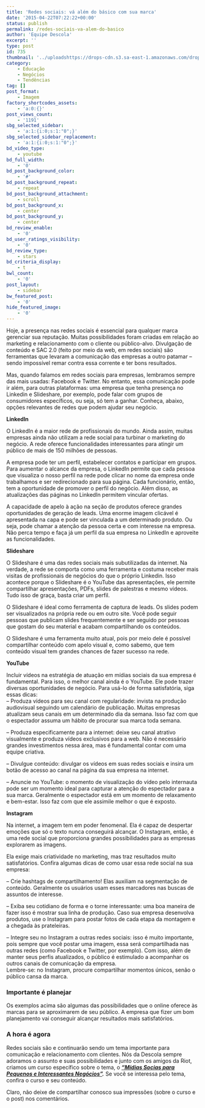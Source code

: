 ```yaml
---
title: 'Redes sociais: vá além do básico com sua marca'
date: '2015-04-22T07:22:22+00:00'
status: publish
permalink: /redes-sociais-va-alem-do-basico
author: 'Equipe Descola'
excerpt: ''
type: post
id: 735
thumbnail: '../uploadshttps://drops-cdn.s3.sa-east-1.amazonaws.com/drops-new/wp-content/uploads/2015/04/22072222/redes-sociais-alem-do-basico-150x150.png'
category:
    - Educação
    - Negócios
    - Tendências
tag: []
post_format:
    - Imagem
factory_shortcodes_assets:
    - 'a:0:{}'
post_views_count:
    - '1191'
sbg_selected_sidebar:
    - 'a:1:{i:0;s:1:"0";}'
sbg_selected_sidebar_replacement:
    - 'a:1:{i:0;s:1:"0";}'
bd_video_type:
    - youtube
bd_full_width:
    - '0'
bd_post_background_color:
    - '#'
bd_post_background_repeat:
    - repeat
bd_post_background_attachment:
    - scroll
bd_post_background_x:
    - center
bd_post_background_y:
    - center
bd_review_enable:
    - '0'
bd_user_ratings_visibility:
    - '0'
bd_review_type:
    - stars
bd_criteria_display:
    - t
bwl_count:
    - '0'
post_layout:
    - sidebar
bw_featured_post:
    - '0'
hide_featured_image:
    - '0'
---
```

Hoje, a presença nas redes sociais é essencial para qualquer marca gerenciar sua reputação. Muitas possibilidades foram criadas em relação ao marketing e relacionamento com o cliente ou público-alvo. Divulgação de conteúdo e SAC 2.0 (feito por meio da web, em redes sociais) são ferramentas que levaram a comunicação das empresas a outro patamar – sendo impossível remar contra essa corrente e ter bons resultados.

Mas, quando falamos em redes sociais para empresas, lembramos sempre das mais usadas: Facebook e Twitter. No entanto, essa comunicação pode ir além, para outras plataformas: uma empresa que tenha presença no Linkedin e Slideshare, por exemplo, pode falar com grupos de consumidores específicos, ou seja, só tem a ganhar. Conheça, abaixo, opções relevantes de redes que podem ajudar seu negócio.

**LinkedIn**

O LinkedIn é a maior rede de profissionais do mundo. Ainda assim, muitas empresas ainda não utilizam a rede social para turbinar o marketing do negócio. A rede oferece funcionalidades interessantes para atingir um público de mais de 150 milhões de pessoas.

A empresa pode ter um perfil, estabelecer contatos e participar em grupos. Para aumentar o alcance da empresa, o LinkedIn permite que cada pessoa que visualiza o nosso perfil na rede pode clicar no nome da empresa onde trabalhamos e ser redirecionado para sua página. Cada funcionário, então, tem a oportunidade de promover o perfil do negócio. Além disso, as atualizações das páginas no LinkedIn permitem vincular ofertas.

A capacidade de apelo à ação na seção de produtos oferece grandes oportunidades de geração de leads. Uma enorme imagem clicável é apresentada na capa e pode ser vinculada a um determinado produto. Ou seja, pode chamar a atenção da pessoa certa e com interesse na empresa. Não perca tempo e faça já um perfil da sua empresa no LinkedIn e aproveite as funcionalidades.

**Slideshare**

O Slideshare é uma das redes sociais mais subutilizadas da internet. Na verdade, a rede se comporta como uma ferramenta e costuma receber mais visitas de profissionais de negócios do que o próprio Linkedin. Isso acontece porque o Slideshare é o YouTube das apresentações, ele permite compartilhar apresentações, PDFs, slides de palestras e mesmo vídeos. Tudo isso de graça, basta criar um perfil.

O Slideshare é ideal como ferramenta de captura de leads. Os slides podem ser visualizados na própria rede ou em outro site. Você pode seguir pessoas que publicam slides frequentemente e ser seguido por pessoas que gostam do seu material e acabam compartilhando os conteúdos.

O Slideshare é uma ferramenta muito atual, pois por meio dele é possível compartilhar conteúdo com apelo visual e, como sabemo, que tem conteúdo visual tem grandes chances de fazer sucesso na rede.

****YouTube****

Incluir vídeos na estratégia de atuação em mídias sociais da sua empresa é fundamental. Para isso, o melhor canal ainda é o YouTube. Ele pode trazer diversas oportunidades de negócio. Para usá-lo de forma satisfatória, siga essas dicas:  
– Produza vídeos para seu canal com regularidade: invista na produção audiovisual seguindo um calendário de publicação. Muitas empresas atualizam seus canais em um determinado dia da semana. Isso faz com que o espectador assuma um hábito de procurar sua marca toda semana.

– Produza especificamente para a internet: deixe seu canal atrativo visualmente e produza vídeos exclusivos para a web. Não é necessário grandes investimentos nessa área, mas é fundamental contar com uma equipe criativa.

– Divulgue conteúdo: divulgar os vídeos em suas redes sociais e insira um botão de acesso ao canal na página da sua empresa na internet.

– Anuncie no YouTube: o momento de visualização do vídeo pelo internauta pode ser um momento ideal para capturar a atenção do espectador para a sua marca. Geralmente o espectador está em um momento de relaxamento e bem-estar. Isso faz com que ele assimile melhor o que é exposto.

****Instagram****

Na internet, a imagem tem em poder fenomenal. Ela é capaz de despertar emoções que só o texto nunca conseguirá alcançar. O Instagram, então, é uma rede social que proporciona grandes possibilidades para as empresas explorarem as imagens.

Ela exige mais criatividade no marketing, mas traz resultados muito satisfatórios. Confira algumas dicas de como usar essa rede social na sua empresa:

– Crie hashtags de compartilhamento! Elas auxiliam na segmentação de conteúdo. Geralmente os usuários usam esses marcadores nas buscas de assuntos de interesse.

– Exiba seu cotidiano de forma e o torne interessante: uma boa maneira de fazer isso é mostrar sua linha de produção. Caso sua empresa desenvolva produtos, use o Instagram para postar fotos de cada etapa da montagem e a chegada às prateleiras.

– Integre seu no Instagram a outras redes sociais: isso é muito importante, pois sempre que você postar uma imagem, essa será compartilhada nas outras redes (como Facebook e Twitter, por exemplo). Com isso, além de manter seus perfis atualizados, o público é estimulado a acompanhar os outros canais de comunicação da empresa.  
Lembre-se: no Instagram, procure compartilhar momentos únicos, senão o público cansa da marca.

### Importante é planejar

Os exemplos acima são algumas das possibilidades que o online oferece às marcas para se aproximarem de seu público. A empresa que fizer um bom planejamento vai conseguir alcançar resultados mais satisfatórios.

### A hora é agora

Redes sociais são e continuarão sendo um tema importante para comunicação e relacionamento com clientes. Nós da Descola sempre adoramos o assunto e suas possibilidades e junto com os amigos da Riot, criamos um curso específico sobre o tema, o ***[“Mídias Socias para Pequenos e Interessantes Negócios”](http://descola.org/curso/2/midias-sociais-para-pequenos-negocios "Curso Mídias Sociais").*** Se você se interessa pelo tema, confira o curso e seu conteúdo.

Claro, não deixe de compartilhar conosco sua impressões (sobre o curso e o post) nos comentários.